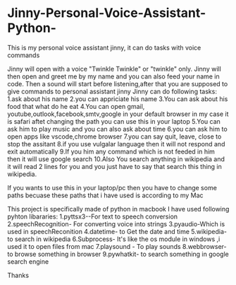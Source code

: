 # Jinny-Personal-Voice-Assistant-Python-
This is my personal voice assistant jinny, it can do tasks with voice commands

Jinny will open with a voice "Twinkle Twinkle" or "twinkle" only.
Jinny will then open and greet me by my name and you can also feed your name in code.
Then a sound will start before listening,after that you are supposed to give commands to personal assistant jinny
Jinny can do following tasks:
1.ask about his name
2.you can appriciate his name
3.You can ask about his food that what do he eat
4.You can open gmail, youtube,outlook,facebook,smtv,google in your default browser in my case it is safari aftet changing the path you can use this in your laptop
5.You can ask him to play music and you can also ask about time
6.you can ask him to open apps like vscode,chrome browser
7.you can say quit, leave, close to stop the assitant
8.if you use vulgalar language then it will not respond and exit automatically
9.If you him any command which is not feeded in him then it will use google search 
10.Also You search anything in wikipedia and it will read 2 lines for you and you just have to say that search this thing in wikipedia.


If you wants to use this in your laptop/pc then you have to change some paths becuase these paths that i have used is according to my Mac

This project is specifically made of python in macbook
I have used following pyhton libararies:
1.pyttsx3--For text to speech conversion
2.speechRecognition- For converting voice into strings
3.pyaudio-Which is used in speechReconition
4.datetime- to Get the date and time
5.wikipedia- to search in wikipedia
6.Subprocess- It's like the os module in windows ,i used it to open files from mac
7.playsound - To play sounds
8.webbrowser- to browse something in browser
9.pywhatkit- to search something in google search engine


Thanks 
